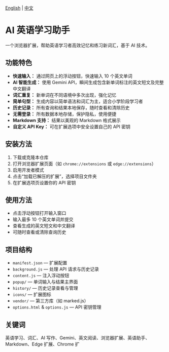 [English](README.md) | [中文](README.zh.md)
# AI 英语学习助手

一个浏览器扩展，帮助英语学习者高效记忆和练习新词汇，基于 AI 技术。

## 功能特色
- **快速输入：** 通过网页上的浮动按钮，快速输入 10 个英文单词
- **AI 智能生成：** 使用 Gemini API，瞬间生成包含新单词标注的英文短文及完整中文翻译
- **词汇重复：** 新单词在不同语境中多次出现，强化记忆
- **简单句型：** 生成内容以简单语法和词汇为主，适合小学阶段学习者
- **历史记录：** 所有查询和结果本地保存，随时查看和清除历史
- **无需登录：** 所有数据本地存储，保护隐私，使用便捷
- **Markdown 支持：** 结果以美观的 Markdown 格式展示
- **自定义 API Key：** 可在扩展选项中安全设置自己的 API 密钥

## 安装方法
1. 下载或克隆本仓库
2. 打开浏览器扩展页面（如 `chrome://extensions` 或 `edge://extensions`）
3. 启用开发者模式
4. 点击“加载已解压的扩展”，选择项目文件夹
5. 在扩展选项页设置你的 API 密钥

## 使用方法
- 点击浮动按钮打开输入窗口
- 输入最多 10 个英文单词并提交
- 查看生成的英文短文和中文翻译
- 可随时查看或清除查询历史

## 项目结构
- `manifest.json` — 扩展配置
- `background.js` — 处理 API 请求与历史记录
- `content.js` — 注入浮动按钮
- `popup/` — 单词输入与结果主界面
- `history/` — 历史记录查看与管理
- `icons/` — 扩展图标
- `vendor/` — 第三方库（如 marked.js）
- `options.html` & `options.js` — API 密钥管理

## 关键词
英语学习、词汇、AI 写作、Gemini、英文阅读、浏览器扩展、英语助手、Markdown、Edge 扩展、Chrome 扩